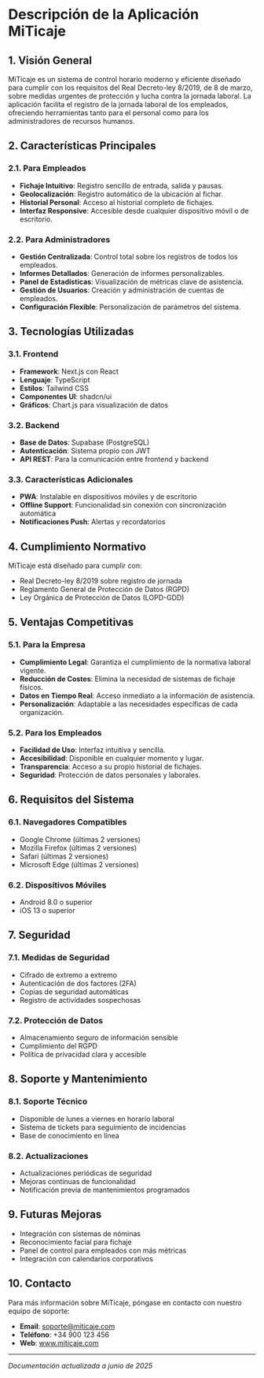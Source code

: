 # Descripción de la Aplicación MiTicaje

## 1. Visión General
MiTicaje es un sistema de control horario moderno y eficiente diseñado para cumplir con los requisitos del Real Decreto-ley 8/2019, de 8 de marzo, sobre medidas urgentes de protección y lucha contra la jornada laboral. La aplicación facilita el registro de la jornada laboral de los empleados, ofreciendo herramientas tanto para el personal como para los administradores de recursos humanos.

## 2. Características Principales

### 2.1. Para Empleados
- **Fichaje Intuitivo**: Registro sencillo de entrada, salida y pausas.
- **Geolocalización**: Registro automático de la ubicación al fichar.
- **Historial Personal**: Acceso al historial completo de fichajes.
- **Interfaz Responsive**: Accesible desde cualquier dispositivo móvil o de escritorio.

### 2.2. Para Administradores
- **Gestión Centralizada**: Control total sobre los registros de todos los empleados.
- **Informes Detallados**: Generación de informes personalizables.
- **Panel de Estadísticas**: Visualización de métricas clave de asistencia.
- **Gestión de Usuarios**: Creación y administración de cuentas de empleados.
- **Configuración Flexible**: Personalización de parámetros del sistema.

## 3. Tecnologías Utilizadas

### 3.1. Frontend
- **Framework**: Next.js con React
- **Lenguaje**: TypeScript
- **Estilos**: Tailwind CSS
- **Componentes UI**: shadcn/ui
- **Gráficos**: Chart.js para visualización de datos

### 3.2. Backend
- **Base de Datos**: Supabase (PostgreSQL)
- **Autenticación**: Sistema propio con JWT
- **API REST**: Para la comunicación entre frontend y backend

### 3.3. Características Adicionales
- **PWA**: Instalable en dispositivos móviles y de escritorio
- **Offline Support**: Funcionalidad sin conexión con sincronización automática
- **Notificaciones Push**: Alertas y recordatorios

## 4. Cumplimiento Normativo
MiTicaje está diseñado para cumplir con:
- Real Decreto-ley 8/2019 sobre registro de jornada
- Reglamento General de Protección de Datos (RGPD)
- Ley Orgánica de Protección de Datos (LOPD-GDD)

## 5. Ventajas Competitivas

### 5.1. Para la Empresa
- **Cumplimiento Legal**: Garantiza el cumplimiento de la normativa laboral vigente.
- **Reducción de Costes**: Elimina la necesidad de sistemas de fichaje físicos.
- **Datos en Tiempo Real**: Acceso inmediato a la información de asistencia.
- **Personalización**: Adaptable a las necesidades específicas de cada organización.

### 5.2. Para los Empleados
- **Facilidad de Uso**: Interfaz intuitiva y sencilla.
- **Accesibilidad**: Disponible en cualquier momento y lugar.
- **Transparencia**: Acceso a su propio historial de fichajes.
- **Seguridad**: Protección de datos personales y laborales.

## 6. Requisitos del Sistema

### 6.1. Navegadores Compatibles
- Google Chrome (últimas 2 versiones)
- Mozilla Firefox (últimas 2 versiones)
- Safari (últimas 2 versiones)
- Microsoft Edge (últimas 2 versiones)

### 6.2. Dispositivos Móviles
- Android 8.0 o superior
- iOS 13 o superior

## 7. Seguridad

### 7.1. Medidas de Seguridad
- Cifrado de extremo a extremo
- Autenticación de dos factores (2FA)
- Copias de seguridad automáticas
- Registro de actividades sospechosas

### 7.2. Protección de Datos
- Almacenamiento seguro de información sensible
- Cumplimiento del RGPD
- Política de privacidad clara y accesible

## 8. Soporte y Mantenimiento

### 8.1. Soporte Técnico
- Disponible de lunes a viernes en horario laboral
- Sistema de tickets para seguimiento de incidencias
- Base de conocimiento en línea

### 8.2. Actualizaciones
- Actualizaciones periódicas de seguridad
- Mejoras continuas de funcionalidad
- Notificación previa de mantenimientos programados

## 9. Futuras Mejoras
- Integración con sistemas de nóminas
- Reconocimiento facial para fichaje
- Panel de control para empleados con más métricas
- Integración con calendarios corporativos

## 10. Contacto
Para más información sobre MiTicaje, póngase en contacto con nuestro equipo de soporte:

- **Email**: soporte@miticaje.com
- **Teléfono**: +34 900 123 456
- **Web**: www.miticaje.com

---
*Documentación actualizada a junio de 2025*
